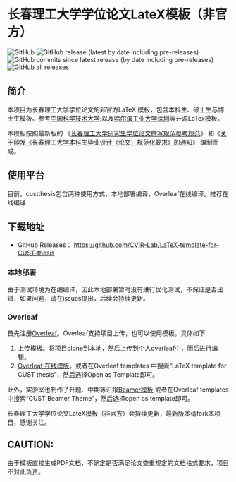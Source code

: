 # 长春理工大学学位论文LateX模板（非官方）
![GitHub](https://img.shields.io/github/license/cvir-lab/LaTeX-template-for-CUST-thesis)
![GitHub release (latest by date including pre-releases)](https://img.shields.io/github/v/release/cvir-lab/LaTeX-template-for-CUST-thesis?include_prereleases)
![GitHub commits since latest release (by date including pre-releases)](https://img.shields.io/github/commits-since/cvir-lab/LaTeX-template-for-CUST-thesis/v1.0.1?include_prereleases)
![GitHub all releases](https://img.shields.io/github/downloads/cvir-lab/LaTeX-template-for-CUST-thesis/total)

## 简介
本项目为长春理工大学学位论文的非官方LaTeX 模板，包含本科生、硕士生与博士生模板。参考[中国科学技术大学](https://github.com/ustctug/ustcthesis);以及[哈尔滨工业大学深圳](https://github.com/YangLaTeX/hitszthesis)等开源LaTex模板。

本模板按照最新版的
《[长春理工大学研究生学位论文撰写规范参考规范](https://yjs.cust.edu.cn/yjspy/lwssjdb/67113.htm)》
和《[关于印发《长春理工大学本科生毕业设计（论文）规范化要求》的通知](\href{https://jwc.cust.edu.cn/gzzd/xfwj/76084.htm)》
编制而成。
## 使用平台
目前，custthesis包含两种使用方式，本地部署编译，Overleaf在线编译。推荐在线编译
## 下载地址
- GitHub Releases：
https://github.com/CVIR-Lab/LaTeX-template-for-CUST-thesis

### 本地部署
由于测试环境为在编编译，因此本地部署暂时没有进行优化测试，不保证是否出错，如果问题，请在issues提出，后续会持续更新。
### Overleaf
首先注册[Overleaf](https://www.overleaf.com?r=29a7c6d3&rm=d&rs=b)。Overleaf支持项目上传，也可以使用模板。具体如下
1. 上传模板。将项目clone到本地，然后上传到个人overleaf中，而后进行编辑。
2. [Overleaf 在线模版](https://www.overleaf.com/latex/templates/latex-template-for-cust-thesis/krtxggvncvcq)。或者在Overleaf templates 中搜索“LaTeX template for CUST thesis”，然后选择Open as Template即可。

此外，实验室也制作了开题、中期等汇报[Beamer模板](https://www.overleaf.com/latex/templates/cust-beamer-theme/xbsjwcjhnmds),或者在Overleaf templates 中搜索“CUST Beamer Theme”，然后选择open as template即可。

长春理工大学学位论文LateX模板（非官方）会持续更新，最新版本请fork本项目，感谢关注。

## CAUTION:
由于模板直接生成PDF文档，不确定是否满足论文查重规定的文档格式要求，项目不对此负责。